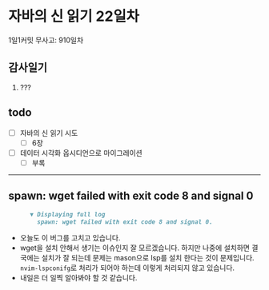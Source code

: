 # 자바의 신 읽기 22일차

1일1커밋 무사고: 910일차

## 감사일기

1. ???

## todo

- [ ] 자바의 신 읽기 시도
  - [ ] 6장
- [ ] 데이터 시각화 옵시디언으로 마이그레이션
  - [ ] 부록

---

## spawn: wget failed with exit code 8 and signal 0

```md 
      ▼ Displaying full log
        spawn: wget failed with exit code 8 and signal 0. 
```

- 오늘도 이 버그를 고치고 있습니다.
- wget을 설치 안해서 생기는 이슈인지 잘 모르겠습니다. 하지만 나중에 설치하면 결국에는 설치가 잘 되는데 문제는 mason으로 lsp를 설치 한다는 것이 문제입니다. `nvim-lspconifg`로 처리가 되어야 하는데 이렇게 처리되지 않고 있습니다.
- 내일은 더 일찍 알아봐야 할 것 같습니다.

